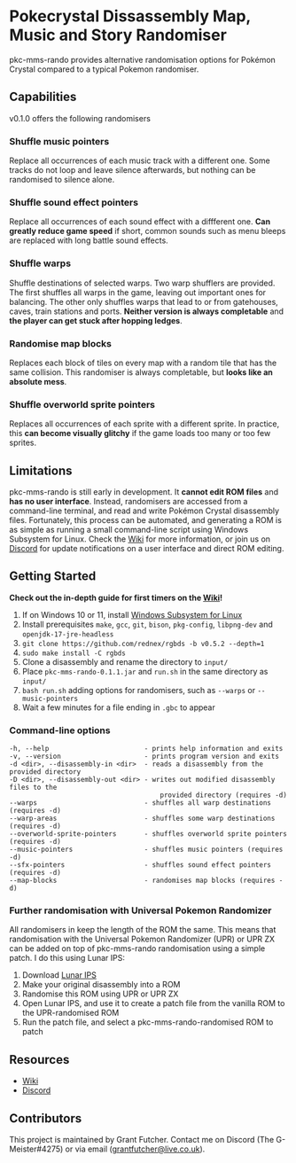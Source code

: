 # Pokecrystal Dissassembly Map, Music and Story Randomiser

pkc-mms-rando provides alternative randomisation options for Pokémon Crystal compared to a typical Pokemon randomiser.

## Capabilities

v0.1.0 offers the following randomisers

### Shuffle music pointers

Replace all occurrences of each music track with a different one. Some tracks do not loop and leave silence afterwards, but nothing can be randomised to silence alone.

### Shuffle sound effect pointers

Replace all occurrences of each sound effect with a diffferent one. **Can greatly reduce game speed** if short, common sounds such as menu bleeps are replaced with long battle sound effects.

### Shuffle warps

Shuffle destinations of selected warps. Two warp shufflers are provided. The first shuffles all warps in the game, leaving out important ones for balancing. The other only shuffles warps that lead to or from gatehouses, caves, train stations and ports. **Neither version is always completable** and **the player can get stuck after hopping ledges**.

### Randomise map blocks

Replaces each block of tiles on every map with a random tile that has the same collision. This randomiser is always completable, but **looks like an absolute mess**.

### Shuffle overworld sprite pointers

Replaces all occurrences of each sprite with a different sprite. In practice, this **can become visually glitchy** if the game loads too many or too few sprites.

## Limitations

pkc-mms-rando is still early in development. It **cannot edit ROM files** and **has no user interface**. Instead, randomisers are accessed from a command-line terminal, and read and write Pokémon Crystal disassembly files. Fortunately, this process can be automated, and generating a ROM is as simple as running a small command-line script using Windows Subsystem for Linux. Check the [Wiki](https://github.com/TheG-Meister/pkc-mms-rando/wiki) for more information, or join us on [Discord](https://discord.gg/nE5nZVqgkE) for update notifications on a user interface and direct ROM editing.

## Getting Started

**Check out the in-depth guide for first timers on the [Wiki](https://github.com/TheG-Meister/pkc-mms-rando/wiki/Getting-Started)!**

1. If on Windows 10 or 11, install [Windows Subsystem for Linux](https://docs.microsoft.com/en-us/windows/wsl/install)
1. Install prerequisites `make`, `gcc`, `git`, `bison`, `pkg-config`, `libpng-dev` and `openjdk-17-jre-headless`
2. `git clone https://github.com/rednex/rgbds -b v0.5.2 --depth=1`
3. `sudo make install -C rgbds`
5. Clone a disassembly and rename the directory to `input/`
6. Place `pkc-mms-rando-0.1.1.jar` and `run.sh` in the same directory as `input/`
7. `bash run.sh` adding options for randomisers, such as `--warps` or `--music-pointers`
8. Wait a few minutes for a file ending in `.gbc` to appear

### Command-line options

```
-h, --help                        - prints help information and exits
-v, --version                     - prints program version and exits
-d <dir>, --disassembly-in <dir>  - reads a disassembly from the provided directory
-D <dir>, --disassembly-out <dir> - writes out modified disassembly files to the
                                      provided directory (requires -d)
--warps                           - shuffles all warp destinations (requires -d)
--warp-areas                      - shuffles some warp destinations (requires -d)
--overworld-sprite-pointers       - shuffles overworld sprite pointers (requires -d)
--music-pointers                  - shuffles music pointers (requires -d)
--sfx-pointers                    - shuffles sound effect pointers (requires -d)
--map-blocks                      - randomises map blocks (requires -d)
```
### Further randomisation with Universal Pokemon Randomizer

All randomisers in keep the length of the ROM the same. This means that randomisation with the Universal Pokemon Randomizer (UPR) or UPR ZX can be added on top of pkc-mms-rando randomisation using a simple patch. I do this using Lunar IPS:

1. Download [Lunar IPS](https://fusoya.eludevisibility.org/lips/)
2. Make your original disassembly into a ROM
3. Randomise this ROM using UPR or UPR ZX
4. Open Lunar IPS, and use it to create a patch file from the vanilla ROM to the UPR-randomised ROM
5. Run the patch file, and select a pkc-mms-rando-randomised ROM to patch

## Resources

* [Wiki](https://github.com/TheG-Meister/pkc-mms-rando/wiki)
* [Discord](https://discord.gg/nE5nZVqgkE)

## Contributors

This project is maintained by Grant Futcher. Contact me on Discord (The G-Meister#4275) or via email (grantfutcher@live.co.uk).
